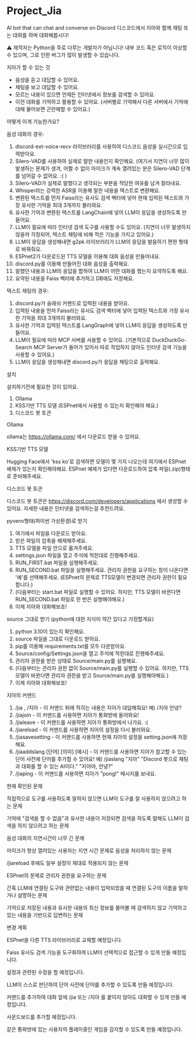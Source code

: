 # Project_Jia
AI bot that can chat and converse on Discord
디스코드에서 지아와 함께 채팅 또는 대화를 하며 대화해봅시다!

⚠️ 제작자는 Python을 주로 다루는 개발자가 아닙니다! 내부 코드 혹은 로직이 이상할 수 있으며, 그로 인한 버그가 많이 발생할 수 있습니다.

지아가 할 수 있는 것
- 음성을 듣고 대답할 수 있어요.
- 채팅을 보고 대답할 수 있어요.
- 모르는 내용이 있으면 언제든 인터넷에서 정보를 검색할 수 있어요.
- 이전 대화를 기억하고 활용할 수 있어요. (서버별로 기억해서 다른 서버에서 기억에 대해 물어보면 곤란해할 수 있어요.)

어떻게 이게 가능한가요?

음성 대화의 경우:
1. discord-ext-voice-recv 라이브러리를 사용하여 디스코드 음성을 실시간으로 입력받아요.
2. Silero-VAD를 사용하여 실제로 말한 내용인지 확인해요. (여기서 지연이 너무 많이 발생하는 문제가 생겨, 어쩔 수 없이 마이크가 계속 열려있는 분은 Silero-VAD 단계를 넘어갈 수 없어요. :( )
3. Silero-VAD가 실제로 말했다고 생각되는 부분을 적당한 여유를 남겨 잘라내요.
4. Whisper라는 강력한 ASR을 이용해 말한 내용을 텍스트로 변환해요.
5. 변환된 텍스트를 먼저 Faiss라는 유사도 검색 벡터에 넣어 현재 입력된 텍스트와 가장 유사한 기억을 최대 3개까지 불러와요.
6. 유사한 기억과 변환된 텍스트를 LangChain에 넣어 LLM이 응답을 생성하도록 만들어요.
7. LLM이 필요에 따라 인터넷 검색 도구를 사용할 수도 있어요. (지연이 너무 발생하지 않을까 걱정되어, 텍스트 채팅에 비해 적은 기능을 가지고 있어요.)
8. LLM이 응답을 생성해내면 g2pk 라이브러리가 LLM의 응답을 발음하기 편한 형태로 바꿔줘요.
9. ESPnet2가 다운로드된 TTS 모델을 이용해 대화 음성을 만들어내요.
10. discord.py를 이용해 만들어진 대화 음성을 출력해요.
11. 말했던 내용과 LLM의 응답을 합하여 LLM이 어떤 대화를 했는지 요약하도록 해요.
12. 요약된 내용을 Faiss 벡터에 추가하고 DB에도 저장해요.


텍스트 채팅의 경우:
1. discord.py가 슬래쉬 커멘드로 입력된 내용을 받아요.
2. 입력된 내용을 먼저 Faiss라는 유사도 검색 벡터에 넣어 입력된 텍스트와 가장 유사한 기억을 최대 3개까지 불러와요.
3. 유사한 기억과 입력된 텍스트를 LangGraph에 넣어 LLM이 응답을 생성하도록 만들어요.
4. LLM이 필요에 따라 MCP 서버를 사용할 수 있어요. (기본적으로 DuckDuckGo-Search MCP Server가 들어가 있어서 따로 작업하지 않아도 인터넷 검색 기능을 사용할 수 있어요.)
5. LLM이 응답을 생성해내면 discord.py가 응답을 채팅으로 출력해요.




설치

설치하기전에 필요한 것이 있어요.
1. Ollama
2. KSS기반 TTS 모델 (ESPnet에서 사용할 수 있는지 확인해야 해요.)
3. 디스코드 봇 토큰

Ollama

ollama는 https://ollama.com/ 에서 다운로드 받을 수 있어요.

KSS기반 TTS 모델

Hugging Face에서 'kss ko'로 검색하면 모델이 몇 가지 나오는데 여기에서 ESPnet 예제가 있는지 확인해야해요. ESPnet 예제가 있다면 다운로드하여 압축 파일(.zip)형태로 준비해주세요.

디스코드 봇 토큰

디스코드 봇 토큰은 https://discord.com/developers/applications 에서 생성할 수 있어요. 자세한 내용은 인터넷을 검색하는걸 추천드려요.

pyvenv형태(파이썬 가상환경)로 받기
1. 여기에서 파일을 다운로드 받아요.
2. 받은 파일의 압축을 해제해주세요.
3. TTS 모델을 파일 안으로 옮겨주세요.
4. settings.json 파일을 열고 주석에 적힌대로 진행해주세요.
5. RUN_FIRST.bat 파일을 실행해주세요.
6. RUN_SECOND.bat 파일을 실행해주세요. 관리자 권한을 요구하는 창이 나온다면 '예'를 선택해주세요. (ESPnet의 문제로 TTS모델이 변경되면 관리자 권한이 필요합니다.)
7. (다음부터는 start.bat 파일로 실행할 수 있어요. 하지만, TTS 모델이 바뀐다면 RUN_SECOND.bat 파일로 한 번은 실행해야해요.)
8. 이제 지아와 대화해보죠!

source 그대로 받기 (python에 대한 지식이 약간 있다고 가정할게요)
1. python 3.10이 있는지 확인해요.
2. source 파일을 그대로 다운로드 받아요.
3. pip를 이용해 requirements.txt를 모두 다운받아요.
4. Source/config/Settings.json을 열고 주석에 적힌대로 진행해주세요.
5. 관리자 권한을 받은 상태로 Source/main.py를 실행해요.
6. (다음부터는 관리자 권한 없이 Source/main.py를 실행할 수 있어요. 하지만, TTS 모델이 바뀐다면 관리자 권한을 받고 Source/main.py를 실행해야해요.)
7. 이제 지아와 대화해보죠!


지아의 커맨드
1. /jia ,  /지아                    -  이 커맨드 뒤에 적히는 내용은 지아가 대답해줘요! 예) /지아 안녕?
2. /jiajoin                         -  이 커맨드를 사용하면 지아가 통화방에 들어와요!
3. /jialeave                        -  이 커맨드를 사용하면 지아가 통화방에서 나가요. :(
4. /jiareload                       -  이 커맨드를 사용하면 지아의 설정을 다시 불러와요.
5. /jiasavesetting                  -  이 커맨드를 사용하면 현재 지아의 설정을 setting.json에 저장해요.
6. /jiaaddslang [단어] [의미] [예시] -  이 커맨드를 사용하면 지아가 참고할 수 있는 단어 사전에 단어를 추가할 수 있어요! 예) /jiaslang "지아" "Discord 봇으로 채팅과 대화를 할 수 있는 AI이다." "지아야, 안녕?"
7. /jiaping                         -  이 커맨드를 사용하면 지아가 "pong!" 메시지를 보내요.


현재 확인된 문제

직접적으로 도구를 사용하도록 말하지 않으면 LLM이 도구를 잘 사용하지 않으려고 하는 문제

기억에 "검색을 할 수 없음"과 유사한 내용이 저장되면 검색을 하도록 말해도 LLM이 검색을 하지 않으려고 하는 문제

음성 대화의 지연시간이 너무 긴 문제

마이크가 항상 열려있는 사용자는 지연 시간 문제로 음성을 처리하지 않는 문제

/jiareload 후에도 일부 설정이 제대로 적용되지 않는 문제

ESPnet의 문제로 관리자 권한을 요구하는 문제

간혹 LLM에 연결된 도구와 관련없는 내용이 입력되었을 때 연결된 도구의 이름을 말하거나 설명하는 문제

기억으로 저장된 내용과 유사한 내용의 최신 정보를 물어볼 때 검색하지 않고 기억하고 있는 내용을 기반으로 답변하는 문제


변경 계획

ESPnet을 다른 TTS 라이브러리로 교체할 예정입니다.

Faiss 유사도 검색 기능을 도구화하여 LLM이 선택적으로 접근할 수 있게 만들 예정입니다.

설정과 관련된 수정을 할 예정입니다.

LLM이 스스로 판단하여 단어 사전에 단어를 추가할 수 있도록 만들 예정입니다.

커맨드를 추가하여 대화 앞에 /jia 또는 /지아 를 붙이지 않아도 대화할 수 있게 만들 예정입니다.

사운드보드를 추가할 예정입니다.

같은 통화방에 있는 사용자의 플레이중인 게임을 감지할 수 있도록 만들 예정입니다.
